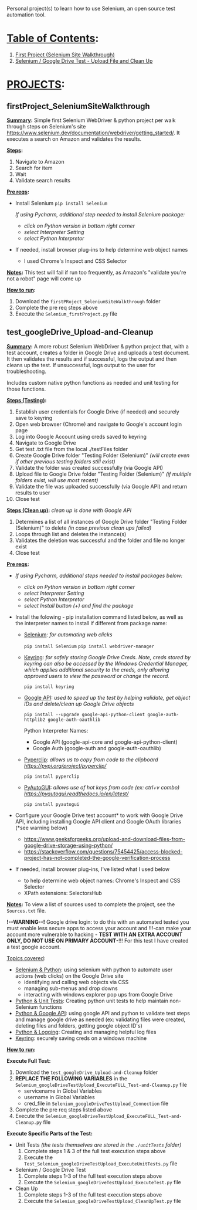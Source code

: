 Personal project(s) to learn how to use Selenium, an open source test automation tool.

# <ins>Table of Contents</ins>:
1. [First Project (Selenium Site Walkthrough)](#first-project)
2. [Selenium / Google Drive Test - Upload File and Clean Up](#gdrive-upload-file)

# <ins>PROJECTS</ins>:
## firstProject_SeleniumSiteWalkthrough <a name="first-project"></a>
**<ins>Summary</ins>:** Simple first Selenium WebDriver & python project per walk through steps on Selenium's site https://www.selenium.dev/documentation/webdriver/getting_started/. It executes a search on Amazon and validates the results.

**<ins>Steps</ins>:**
  1. Navigate to Amazon
  2. Search for item
  3. Wait
  4. Validate search results

**<ins>Pre reqs</ins>:** 
  - Install Selenium `pip install Selenium`

    *If using Pycharm, additional step needed to install Selenium package:*
       - *click on Python version in bottom right corner*
       - *select Interpreter Setting*
       - *select Python Interpretor*
  - If needed, install browser plug-ins to help determine web object names
      - I used Chrome's Inspect and CSS Selector

**<ins>Notes</ins>:**
This test will fail if run too frequently, as Amazon's "validate you're not a robot" page will come up

**<ins>How to run</ins>:**
  1. Download the `firstPRoject_SeleniumSiteWalkthrough` folder
  2. Complete the pre req steps above
  3. Execute the `Selenium_firstProject.py` file

## test_googleDrive_Upload-and-Cleanup <a name="gdrive-upload-file"></a>
**<ins>Summary</ins>:** A more robust Selenium WebDriver & python project that, with a test account, creates a folder in Google Drive and uploads a test document.  It then validates the results and if successful, logs the output and then cleans up the test.  If unsuccessful, logs output to the user for troubleshooting.

Includes custom native python functions as needed and unit testing for those functions.

**<ins>Steps (Testing)</ins>:**
  1. Establish user credentials for Google Drive (if needed) and securely save to keyring
  2. Open web browser (Chrome) and navigate to Google's account login page
  3. Log into Google Account using creds saved to keyring
  4. Navigate to Google Drive
  5. Get test .txt file from the local ./testFiles folder
  6. Create Google Drive folder "Testing Folder (Selenium)" _(will create even if other previous testing folders still exist)_
  7. Validate the folder was created successfully (via Google API)
  8. Upload file to Google Drive folder "Testing Folder (Selenium)" _(if multiple folders exist, will use most recent)_
  9. Validate the file was uploaded successfully (via Google API) and return results to user
  10. Close test

**<ins>Steps (Clean up)</ins>:**
  *clean up is done with Google API*
  1. Determines a list of all instances of Google Drive folder "Testing Folder (Selenium)" to delete _(in case previous clean ups failed)_
  2. Loops through list and deletes the instance(s)
  3. Validates the deletion was successful and the folder and file no longer exist
  4. Close test

**<ins>Pre reqs</ins>:**   
- *If using Pycharm, additional steps needed to install packages below:*
  - *click on Python version in bottom right corner*
  - *select Interpreter Setting*
  - *select Python Interpretor*
  - *select Install button (+) and find the package*
    
- Install the folowing - pip installation command listed below, as well as the interpreter names to install if different from package name:
    - <ins>Selenium</ins>: _for automating web clicks_

      `pip install Selenium`
      `pip install webdriver-manager`
    - <ins>Keyring</ins>: _for safely storing Google Drive Creds.  Note, creds stored by keyring can also be accessed by the Windows Credential Manager, which applies additional security to the creds, only allowing approved
users to view the password or change the record._

      `pip install keyring`
    - <ins>Google API</ins>: _used to speed up the test by helping validate, get object IDs and delete/clean up Google Drive objects_
      
      `pip install --upgrade google-api-python-client google-auth-httplib2 google-auth-oauthlib`

      Python Interpreter Names:
        - Google API (google-api-core and google-api-python-client)
        - Google Auth (google-auth and google-auth-oauthlib)
    - <ins>Pyperclip</ins>: _allows us to copy from code to the clipboard https://pypi.org/project/pyperclip/_

      `pip install pyperclip`
    - <ins>PyAutoGUI</ins>: _allows use of hot keys from code (ex: ctrl+v combo) https://pyautogui.readthedocs.io/en/latest/_

      `pip install pyautogui`
- Configure your Google Drive test account* to work with Google Drive API, including installing Google API client and Google OAuth libraries (*see warning below)
  - https://www.geeksforgeeks.org/upload-and-download-files-from-google-drive-storage-using-python/
  - https://stackoverflow.com/questions/75454425/access-blocked-project-has-not-completed-the-google-verification-process 
- If needed, install browser plug-ins, I've listed what I used below
  - to help determine web object names: Chrome's Inspect and CSS Selector
  - XPath extensions: SelectorsHub

**<ins>Notes</ins>:**
To view a list of sources used to complete the project, see the `Sources.txt` file.

**!--WARNING--!**
Google drive login: to do this with an automated tested you must enable less secure apps to access your account and !!!-can make your account more vulnerable to hacking - **TEST WITH AN EXTRA ACCOUNT ONLY, DO NOT USE ON PRIMARY ACCOUNT**-!!!
For this test I have created a test google account.

<ins>Topics covered</ins>:
- <ins>Selenium & Python</ins>: using selenium with python to automate user actions (web clicks) on the Google Drive site
    - identifying and calling web objects via CSS
    - managing sub-menus and drop downs
    - interacting with windows explorer pop ups from Google Drive
 - <ins>Python & Unit Tests</ins>: Creating python unit tests to help maintain non-Selenium functions
 - <ins>Python & Google API</ins>: using google API and python to validate test steps and manage google drive as needed (ex: validating files were created, deleting files and folders, getting google object ID's)
 - <ins>Python & Logging</ins>: Creating and managing helpful log files
 - <ins>Keyring</ins>: securely saving creds on a windows machine

**<ins>How to run</ins>:**

**Execute Full Test:**
  1. Download the `test_googleDrive_Upload-and-Cleanup` folder
  2. **REPLACE THE FOLLOWING VARIABLES** in the `Selenium_googleDriveTestUpload_ExecuteFULL_Test-and-Cleanup.py` file
      + servicename in Global Variables
      + username in Global Variables
      + cred_file in `Selenium_googleDriveTestUpload_Connection` file
  3. Complete the pre req steps listed above
  4. Execute the `Selenium_googleDriveTestUpload_ExecuteFULL_Test-and-Cleanup.py` file
     
**Execute Specific Parts of the Test:**
  + Unit Tests *(the tests themselves are stored in the `./unitTests` folder)*
      1. Complete steps 1 & 3 of the full test execution steps above
      2. Execute the `Test_Selenium_googleDriveTestUpload_ExecuteUnitTests.py` file
  + Selenium / Google Drive Test
      1. Complete steps 1-3 of the full test execution steps above
      2. Execute the `Selenium_googleDriveTestUpload_ExecuteTest.py` file
  + Clean Up
      1. Complete steps 1-3 of the full test execution steps above
      2. Execute the `Selenium_googleDriveTestUpload_CleanUpTest.py` file
